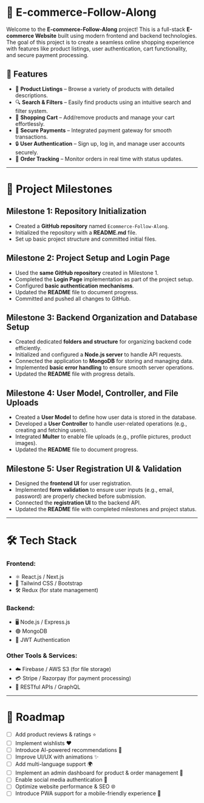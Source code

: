 # 🛒 E-commerce-Follow-Along

Welcome to the **E-commerce-Follow-Along** project! This is a full-stack **E-commerce Website** built using modern frontend and backend technologies. The goal of this project is to create a seamless online shopping experience with features like product listings, user authentication, cart functionality, and secure payment processing.

## 🚀 Features
- 🏢 **Product Listings** – Browse a variety of products with detailed descriptions.
- 🔍 **Search & Filters** – Easily find products using an intuitive search and filter system.
- 🛒 **Shopping Cart** – Add/remove products and manage your cart effortlessly.
- 🏦 **Secure Payments** – Integrated payment gateway for smooth transactions.
- 🔒 **User Authentication** – Sign up, log in, and manage user accounts securely.
- 🚚 **Order Tracking** – Monitor orders in real time with status updates.

---

# 📌 Project Milestones

## Milestone 1: Repository Initialization
- Created a **GitHub repository** named `Ecommerce-Follow-Along`.
- Initialized the repository with a **README.md** file.
- Set up basic project structure and committed initial files.

## Milestone 2: Project Setup and Login Page
- Used the **same GitHub repository** created in Milestone 1.
- Completed the **Login Page** implementation as part of the project setup.
- Configured **basic authentication mechanisms**.
- Updated the **README** file to document progress.
- Committed and pushed all changes to GitHub.

## Milestone 3: Backend Organization and Database Setup
- Created dedicated **folders and structure** for organizing backend code efficiently.
- Initialized and configured a **Node.js server** to handle API requests.
- Connected the application to **MongoDB** for storing and managing data.
- Implemented **basic error handling** to ensure smooth server operations.
- Updated the **README** file with progress details.

## Milestone 4: User Model, Controller, and File Uploads
- Created a **User Model** to define how user data is stored in the database.
- Developed a **User Controller** to handle user-related operations (e.g., creating and fetching users).
- Integrated **Multer** to enable file uploads (e.g., profile pictures, product images).
- Updated the **README** file to document progress.

## Milestone 5: User Registration UI & Validation
- Designed the **frontend UI** for user registration.
- Implemented **form validation** to ensure user inputs (e.g., email, password) are properly checked before submission.
- Connected the **registration UI** to the backend API.
- Updated the **README** file with completed milestones and project status.

---

# 🛠️ Tech Stack
### **Frontend:**
- ⚛️ React.js / Next.js
- 🎨 Tailwind CSS / Bootstrap
- 🛠️ Redux (for state management)

### **Backend:**
- 🖥️ Node.js / Express.js
- 🟢 MongoDB
- 🔑 JWT Authentication

### **Other Tools & Services:**
- ☁️ Firebase / AWS S3 (for file storage)
- 💳 Stripe / Razorpay (for payment processing)
- 📝 RESTful APIs / GraphQL

---

# 🎯 Roadmap
- [ ] Add product reviews & ratings ⭐
- [ ] Implement wishlists ❤️
- [ ] Introduce AI-powered recommendations 🤖
- [ ] Improve UI/UX with animations ✨
- [ ] Add multi-language support 🌍
- [ ] Implement an admin dashboard for product & order management 💼
- [ ] Enable social media authentication 👤
- [ ] Optimize website performance & SEO 🌐
- [ ] Introduce PWA support for a mobile-friendly experience 📱

